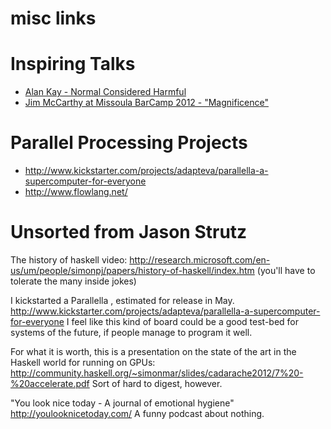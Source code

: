# misc links
# Inspiring Talks

* [Alan Kay - Normal Considered Harmful](http://www.youtube.com/watch?v=FvmTSpJU-Xc&feature=youtu.be)
* [Jim McCarthy at Missoula BarCamp 2012 - "Magnificence"](http://vimeo.com/40402597)

# Parallel Processing Projects

* http://www.kickstarter.com/projects/adapteva/parallella-a-supercomputer-for-everyone
* http://www.flowlang.net/ 

# Unsorted from Jason Strutz

The history of haskell video: http://research.microsoft.com/en-us/um/people/simonpj/papers/history-of-haskell/index.htm (you'll have to tolerate the many inside jokes)

I kickstarted a Parallella , estimated for release in May.  http://www.kickstarter.com/projects/adapteva/parallella-a-supercomputer-for-everyone I feel like this kind of board could be a good test-bed for systems of the future, if people manage to program it well.

For what it is worth, this is a presentation on the state of the art in the Haskell world for running on GPUs: http://community.haskell.org/~simonmar/slides/cadarache2012/7%20-%20accelerate.pdf Sort of hard to digest, however.

"You look nice today - A journal of emotional hygiene"  http://youlooknicetoday.com/ A funny podcast about nothing.
